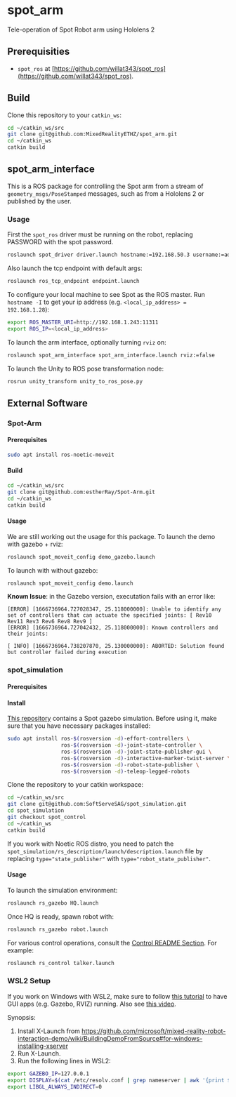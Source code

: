 # spot_arm
Tele-operation of Spot Robot arm using Hololens 2

## Prerequisities

* `spot_ros` at [https://github.com/willat343/spot_ros](https://github.com/willat343/spot_ros).

## Build

Clone this repository to your `catkin_ws`:
```bash
cd ~/catkin_ws/src
git clone git@github.com:MixedRealityETHZ/spot_arm.git
cd ~/catkin_ws
catkin build
```

## spot_arm_interface

This is a ROS package for controlling the Spot arm from a stream of `geometry_msgs/PoseStamped` messages, such as from a Hololens 2 or published by the user.

### Usage

First the `spot_ros` driver must be running on the robot, replacing PASSWORD with the spot password.

```bash
roslaunch spot_driver driver.launch hostname:=192.168.50.3 username:=admin password:=PASSWORD max_linear_velocity_x:=1.0 max_linear_velocity_y:=1.0 max_angular_velocity_z:=1.0
```

Also launch the tcp endpoint with default args:
```bash
roslaunch ros_tcp_endpoint endpoint.launch
```

To configure your local machine to see Spot as the ROS master. Run `hostname -I` to get your ip address (e.g. `<local_ip_address> = 192.168.1.28`):
```bash
export ROS_MASTER_URI=http://192.168.1.243:11311
export ROS_IP=<local_ip_address>
```

To launch the arm interface, optionally turning `rviz` on:
```bash
roslaunch spot_arm_interface spot_arm_interface.launch rviz:=false
```

To launch the Unity to ROS pose transformation node:
```bash
rosrun unity_transform unity_to_ros_pose.py
```

## External Software

### Spot-Arm

#### Prerequisites

```bash
sudo apt install ros-noetic-moveit
```

#### Build

```bash
cd ~/catkin_ws/src
git clone git@github.com:estherRay/Spot-Arm.git
cd ~/catkin_ws
catkin build
```

#### Usage

We are still working out the usage for this package. To launch the demo with gazebo + rviz:
```bash
roslaunch spot_moveit_config demo_gazebo.launch
```

To launch with without gazebo:
```bash
roslaunch spot_moveit_config demo.launch
```

**Known Issue**: in the Gazebo version, executation fails with an error like:
```
[ERROR] [1666736964.727028347, 25.118000000]: Unable to identify any set of controllers that can actuate the specified joints: [ Rev10 Rev11 Rev3 Rev6 Rev8 Rev9 ]
[ERROR] [1666736964.727042432, 25.118000000]: Known controllers and their joints:

[ INFO] [1666736964.738207870, 25.130000000]: ABORTED: Solution found but controller failed during execution
```

### spot_simulation

#### Prerequisites



#### Install

[This repository](https://github.com/SoftServeSAG/spot_simulation/tree/spot_control) contains a Spot gazebo simulation. Before using it, make sure that you have necessary packages installed:
```bash
sudo apt install ros-$(rosversion -d)-effort-controllers \
                 ros-$(rosversion -d)-joint-state-controller \
                 ros-$(rosversion -d)-joint-state-publisher-gui \
                 ros-$(rosversion -d)-interactive-marker-twist-server \
                 ros-$(rosversion -d)-robot-state-publisher \
                 ros-$(rosversion -d)-teleop-legged-robots
```

Clone the repository to your catkin workspace:
```bash
cd ~/catkin_ws/src
git clone git@github.com:SoftServeSAG/spot_simulation.git
cd spot_simulation
git checkout spot_control
cd ~/catkin_ws
catkin build
```

If you work with Noetic ROS distro, you need to patch the `spot_simulation/rs_description/launch/description.launch` file by replacing `type="state_publisher"` with `type="robot_state_publisher"`. 

#### Usage

To launch the simulation environment:
```bash
roslaunch rs_gazebo HQ.launch
```

Once HQ is ready, spawn robot with:
```bash
roslaunch rs_gazebo robot.launch
```

For various control operations, consult the [Control README Section](https://github.com/SoftServeSAG/spot_simulation/tree/spot_control#control). For example:
```bash
roslaunch rs_control talker.launch 
```

### WSL2 Setup

If you work on Windows with WSL2, make sure to follow [this tutorial](https://github.com/microsoft/mixed-reality-robot-interaction-demo/wiki/BuildingDemoFromSource#for-windows-installing-xserver) to have GUI apps (e.g. Gazebo, RVIZ) running. Also see [this video](https://youtu.be/DW7l9LHdK5c).

Synopsis:
1. Install X-Launch from https://github.com/microsoft/mixed-reality-robot-interaction-demo/wiki/BuildingDemoFromSource#for-windows-installing-xserver
2. Run X-Launch.
3. Run the following lines in WSL2:
```bash
export GAZEBO_IP=127.0.0.1
export DISPLAY=$(cat /etc/resolv.conf | grep nameserver | awk '{print $2}'):0 
export LIBGL_ALWAYS_INDIRECT=0
```

